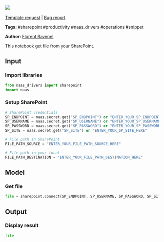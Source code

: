 <a href="https://app.naas.ai/user-redirect/naas/downloader?url=https://raw.githubusercontent.com/jupyter-naas/awesome-notebooks/master/SharePoint/SharePoint_Get_file.ipynb" target="_parent"><img src="https://naasai-public.s3.eu-west-3.amazonaws.com/open_in_naas.svg"/></a><br><br><a href="https://github.com/jupyter-naas/awesome-notebooks/issues/new?assignees=&labels=&template=template-request.md&title=Tool+-+Action+of+the+notebook+">Template request</a> | <a href="https://github.com/jupyter-naas/awesome-notebooks/issues/new?assignees=&labels=bug&template=bug_report.md&title=SharePoint+-+Get+file:+Error+short+description">Bug report</a>

**Tags:** #sharepoint #productivity #naas_drivers #operations #snippet

**Author:** [Florent Ravenel](https://www.linkedin.com/in/florent-ravenel/)

This notebook get file from your SharePoint.

## Input

### Import libraries


```python
from naas_drivers import sharepoint
import naas
```

### Setup SharePoint


```python
# SharePoint credentials
SP_ENDPOINT = naas.secret.get("SP_ENDPOINT") or "ENTER_YOUR_SP_ENDPOINT_HERE"
SP_USERNAME = naas.secret.get("SP_USERNAME") or "ENTER_YOUR_SP_USERNAME_HERE"
SP_PASSWORD = naas.secret.get("SP_PASSWORD") or "ENTER_YOUR_SP_PASSWORD_HERE"
SP_SITE = naas.secret.get("SP_SITE") or "ENTER_YOUR_SP_SITE_HERE"

# File path in SharePoint
FILE_PATH_SOURCE = "ENTER_YOUR_FILE_PATH_SOURCE_HERE"

# File path in your local
FILE_PATH_DESTINATION = "ENTER_YOUR_FILE_PATH_DESTINATION_HERE" 
```

## Model

### Get file


```python
file = sharepoint.connect(SP_ENDPOINT, SP_USERNAME, SP_PASSWORD, SP_SITE).get_file(FILE_PATH_SOURCE, FILE_PATH_DESTINATION)
```

## Output

### Display result


```python
file
```
